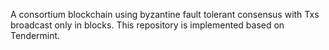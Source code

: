 A consortium blockchain using byzantine fault tolerant consensus with Txs broadcast only in blocks. This repository is implemented based on Tendermint.
